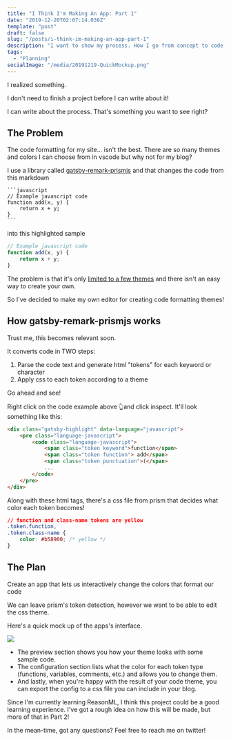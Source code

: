```yaml
---
title: "I Think I'm Making An App: Part 1"
date: "2019-12-20T02:07:14.036Z"
template: "post"
draft: false
slug: "/posts/i-think-im-making-an-app-part-1"
description: "I want to show my process. How I go from concept to code then product. Hope this helps inspire your own method for making apps!"
tags:
  - "Planning" 
socialImage: "/media/20191219-QuickMockup.png"
---
```

I realized something.

I don't need to finish a project before I can write about it!

I can write about the process. That's something you want to see right?

## The Problem

The code formatting for my site... isn't the best. There are so many themes and colors I can choose from in vscode but why not for my blog?

I use a library called [gatsby-remark-prismjs](https://www.notion.so/abdisalan/Making-an-app-that-creates-custom-code-highlighting-for-your-gat-888a028fe30e44f5ad6aaa90feb52e6d) and that changes the code from this markdown

    ```javascript
    // Example javascript code
    function add(x, y) {
    	return x + y;
    }
    ```

into this highlighted sample
```javascript
// Example javascript code
function add(x, y) {
    return x + y;
}
```

The problem is that it's only [limited to a few themes](http://prismjs.com) and there isn't an easy way to create your own.

So I've decided to make my own editor for creating code formatting themes!

## How gatsby-remark-prismjs works

Trust me, this becomes relevant soon.

It converts code in TWO steps:

1. Parse the code text and generate html "tokens" for each keyword or character
2. Apply css to each token according to a theme

Go ahead and see!

Right click on the code example above 👆and click inspect. It'll look something like this:

```html
<div class="gatsby-highlight" data-language="javascript">
    <pre class="language-javascript">
        <code class="language-javascript">
            <span class="token keyword">function</span>
            <span class="token function"> add</span>
            <span class="token punctuation">(</span>
            ...
        </code>
    </pre>
</div>
```

Along with these html tags, there's a css file from prism that decides what color each token becomes!

```css
// function and class-name tokens are yellow
.token.function,
.token.class-name {
    color: #b58900; /* yellow */
}
```

## The Plan

Create an app that lets us interactively change the colors that format our code

We can leave prism's token detection, however we want to be able to edit the css theme.

Here's a quick mock up of the apps's interface.

![](/media/../public/media/20191219-QuickMockup.png)

- The preview section shows you how your theme looks with some sample code.
- The configuration section lists what the color for each token type (functions, variables, comments, etc.) and allows you to change them.
- And lastly, when you're happy with the result of your code theme, you can export the config to a css file you can include in your blog.

Since I'm currently learning ReasonML, I think this project could be a good learning experience. I've got a rough idea on how this will be made, but more of that in Part 2!

In the mean-time, got any questions? Feel free to reach me on twitter!